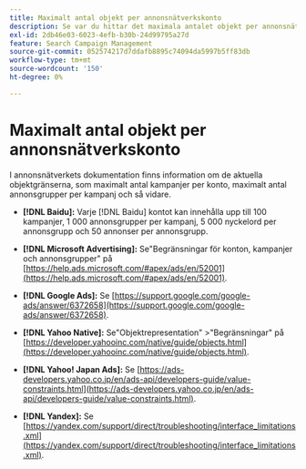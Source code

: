 ```yaml
---
title: Maximalt antal objekt per annonsnätverkskonto
description: Se var du hittar det maximala antalet objekt per annonsnätverkskonto.
exl-id: 2db46e03-6023-4efb-b30b-24d99795a27d
feature: Search Campaign Management
source-git-commit: 052574217d7ddafb8895c74094da5997b5ff83db
workflow-type: tm+mt
source-wordcount: '150'
ht-degree: 0%

---
```


# Maximalt antal objekt per annonsnätverkskonto

I annonsnätverkets dokumentation finns information om de aktuella objektgränserna, som maximalt antal kampanjer per konto, maximalt antal annonsgrupper per kampanj och så vidare.

* **[!DNL Baidu]:** Varje [!DNL Baidu] kontot kan innehålla upp till 100 kampanjer, 1 000 annonsgrupper per kampanj, 5 000 nyckelord per annonsgrupp och 50 annonser per annonsgrupp.

* **[!DNL Microsoft Advertising]:** Se&quot;Begränsningar för konton, kampanjer och annonsgrupper&quot; på [https://help.ads.microsoft.com/#apex/ads/en/52001](https://help.ads.microsoft.com/#apex/ads/en/52001).

* **[!DNL Google Ads]:** Se [https://support.google.com/google-ads/answer/6372658](https://support.google.com/google-ads/answer/6372658).

* **[!DNL Yahoo Native]:** Se&quot;Objektrepresentation&quot; >&quot;Begränsningar&quot; på [https://developer.yahooinc.com/native/guide/objects.html](https://developer.yahooinc.com/native/guide/objects.html).

* **[!DNL Yahoo! Japan Ads]:** Se [https://ads-developers.yahoo.co.jp/en/ads-api/developers-guide/value-constraints.html](https://ads-developers.yahoo.co.jp/en/ads-api/developers-guide/value-constraints.html).

* **[!DNL Yandex]:** Se [https://yandex.com/support/direct/troubleshooting/interface_limitations.xml](https://yandex.com/support/direct/troubleshooting/interface_limitations.xml).
